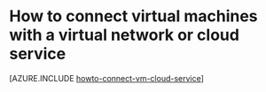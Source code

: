 <properties
	pageTitle="Connect VMs in a cloud service | Windows Azure"
	description="Connect a virtual machine to an Azure cloud service."
	services="virtual-machines"
	documentationCenter=""
	authors="cynthn"
	manager="timlt"
	editor=""
	tags="azure-service-management"/>

<tags
	ms.service="virtual-machines"
	ms.date="07/13/2015"
	wacn.date=""/>


<!-- deleted by customization
# Connect virtual machines created with the classic deployment model with a virtual network or cloud service

[AZURE.INCLUDE [learn-about-deployment-models](../includes/learn-about-deployment-models-classic-include.md)] Resource Manager model.

-->
<!-- keep by customization: begin -->
# How to connect virtual machines with a virtual network or cloud service
<!-- keep by customization: end -->

[AZURE.INCLUDE [howto-connect-vm-cloud-service](../includes/howto-connect-vm-cloud-service.md)]
